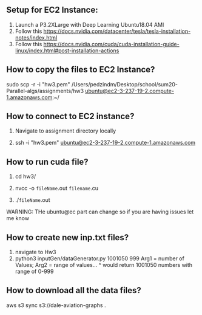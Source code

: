 ## Setup for EC2 Instance:
1) Launch a P3.2XLarge with Deep Learning Ubuntu18.04 AMI
2) Follow this https://docs.nvidia.com/datacenter/tesla/tesla-installation-notes/index.html
3) Follow this https://docs.nvidia.com/cuda/cuda-installation-guide-linux/index.html#post-installation-actions

## How to copy the files to EC2 Instance?

sudo scp -r -i "hw3.pem" /Users/pedzindm/Desktop/school/sum20-Parallel-algs/assignments/hw3  ubuntu@ec2-3-237-19-2.compute-1.amazonaws.com:~/


## How to connect to EC2 instance?

1) Navigate to assignment directory locally

2) ssh -i "hw3.pem" ubuntu@ec2-3-237-19-2.compute-1.amazonaws.com



## How to run cuda file?

1) cd hw3/

2) nvcc -o `fileName`.out `filename`.cu

2) ./`fileName`.out 

WARNING: THe ubuntu@ec part can change so if you are having issues let me know

## How to create new inp.txt files?

1) navigate to Hw3
2) python3 inputGen/dataGenerator.py 1001050 999
Arg1 = number of Values; Arg2 = range of values... ^ would return 1001050 numbers with range of 0-999

## How to download all the data files?

aws s3 sync s3://dale-aviation-graphs .
